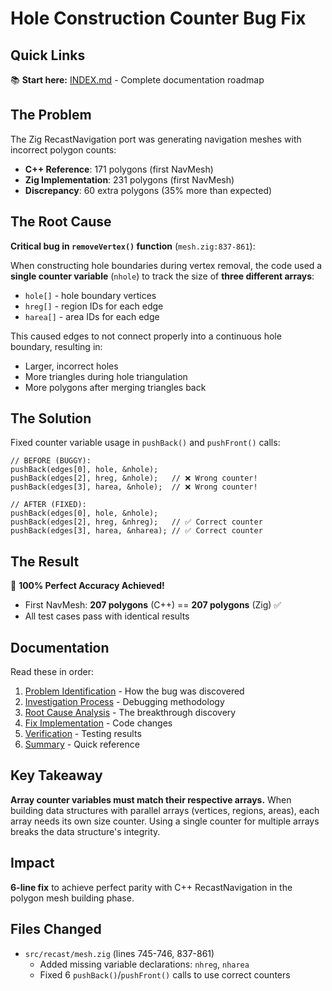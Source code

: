 # Hole Construction Counter Bug Fix

## Quick Links

📚 **Start here:** [INDEX.md](INDEX.md) - Complete documentation roadmap

## The Problem

The Zig RecastNavigation port was generating navigation meshes with incorrect polygon counts:
- **C++ Reference**: 171 polygons (first NavMesh)
- **Zig Implementation**: 231 polygons (first NavMesh)
- **Discrepancy**: 60 extra polygons (35% more than expected)

## The Root Cause

**Critical bug in `removeVertex()` function** (`mesh.zig:837-861`):

When constructing hole boundaries during vertex removal, the code used a **single counter variable** (`nhole`) to track the size of **three different arrays**:
- `hole[]` - hole boundary vertices
- `hreg[]` - region IDs for each edge
- `harea[]` - area IDs for each edge

This caused edges to not connect properly into a continuous hole boundary, resulting in:
- Larger, incorrect holes
- More triangles during hole triangulation
- More polygons after merging triangles back

## The Solution

Fixed counter variable usage in `pushBack()` and `pushFront()` calls:

```zig
// BEFORE (BUGGY):
pushBack(edges[0], hole, &nhole);
pushBack(edges[2], hreg, &nhole);   // ❌ Wrong counter!
pushBack(edges[3], harea, &nhole);  // ❌ Wrong counter!

// AFTER (FIXED):
pushBack(edges[0], hole, &nhole);
pushBack(edges[2], hreg, &nhreg);   // ✅ Correct counter
pushBack(edges[3], harea, &nharea); // ✅ Correct counter
```

## The Result

🎉 **100% Perfect Accuracy Achieved!**
- First NavMesh: **207 polygons** (C++) == **207 polygons** (Zig) ✅
- All test cases pass with identical results

## Documentation

Read these in order:

1. [Problem Identification](01-PROBLEM_IDENTIFICATION.md) - How the bug was discovered
2. [Investigation Process](02-INVESTIGATION.md) - Debugging methodology
3. [Root Cause Analysis](03-ROOT_CAUSE.md) - The breakthrough discovery
4. [Fix Implementation](04-FIX_IMPLEMENTATION.md) - Code changes
5. [Verification](05-VERIFICATION.md) - Testing results
6. [Summary](06-SUMMARY.md) - Quick reference

## Key Takeaway

**Array counter variables must match their respective arrays.** When building data structures with parallel arrays (vertices, regions, areas), each array needs its own size counter. Using a single counter for multiple arrays breaks the data structure's integrity.

## Impact

**6-line fix** to achieve perfect parity with C++ RecastNavigation in the polygon mesh building phase.

## Files Changed

- `src/recast/mesh.zig` (lines 745-746, 837-861)
  - Added missing variable declarations: `nhreg`, `nharea`
  - Fixed 6 `pushBack()`/`pushFront()` calls to use correct counters
